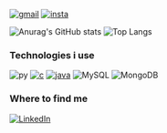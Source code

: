 

[![gmail](https://img.shields.io/badge/Gmail-D14836?style=for-the-badge&logo=gmail&logoColor=white)](https://mail.google.com/mail/u/0/#inbox?compose=CllgCJvmXxlnChTnVlxzHlfvpsjFhvCNTPQMbxnMRfRlBZnmkzvzQjsGCzVxddzvBRrDmSNxgML)
[![insta](https://img.shields.io/badge/Instagram-E4405F?style=for-the-badge&logo=instagram&logoColor=white)](https://www.instagram.com/felipefrancooo/)

![Anurag's GitHub stats](https://github-readme-stats.vercel.app/api?username=felipefrancoo&show_icons=true&theme=dracula)
![Top Langs](https://github-readme-stats.vercel.app/api/top-langs/?username=felipefrancoo&layout=compact&theme=dracula)


### Technologies i use
![py](https://img.shields.io/badge/Python-3776AB?style=for-the-badge&logo=python&logoColor=white)
[![c](https://img.shields.io/badge/C-00599C?style=for-the-badge&logo=c&logoColor=white)](https://github.com/FelipeFrancoo/AP1-AP2)
[![java](https://img.shields.io/badge/Java-ED8B00?style=for-the-badge&logo=openjdk&logoColor=white)](https://github.com/FelipeFrancoo/POO)
![MySQL](https://img.shields.io/badge/MySQL-00000F?style=for-the-badge&logo=mysql&logoColor=white)
![MongoDB](https://img.shields.io/badge/MongoDB-4EA94B?style=for-the-badge&logo=mongodb&logoColor=white)

### Where to find me

[![LinkedIn](https://img.shields.io/badge/LinkedIn-0077B5?style=for-the-badge&logo=linkedin&logoColor=white)](https://www.linkedin.com/in/felipe-franco-b33ba12b4)
